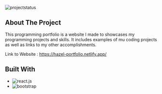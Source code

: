 ![projectstatus](https://img.shields.io/static/v1?label=Project%20Status&message=Active&color=%3CCOLOR%3E)

## About The Project

This programming portfolio is a website I made to showcases my programming projects and skills. It includes examples of mu coding projects as well as links to my other accomplishments.

Link to Website : https://hazel-portfolio.netlify.app/


## Built With

* ![react.js](https://img.shields.io/badge/React-20232A?style=for-the-badge&logo=react&logoColor=61DAFB)
* ![bootstrap](https://img.shields.io/badge/Bootstrap-563D7C?style=for-the-badge&logo=bootstrap&logoColor=white)

